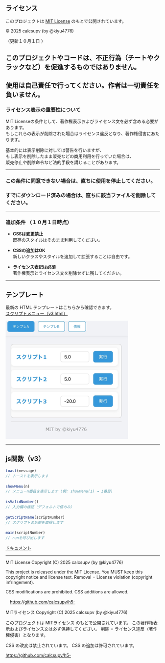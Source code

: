## ライセンス

このプロジェクトは [MIT License](./LICENSE) のもとで公開されています。  

© 2025 calcsupv (by @kiyu4776)

（更新１０月１日 ）

## このプロジェクトやコードは、不正行為（チートやクラックなど）を促進するものではありません。
使用は自己責任で行ってください。作者は一切責任を負いません。
---

### ライセンス表示の重要性について

MIT Licenseの条件として、著作権表示およびライセンス文を必ず含める必要があります。  
もしこれらの表示が削除された場合はライセンス違反となり、著作権侵害にあたります。  

基本的には表示削除に対しては警告を行いますが、  
もし表示を削除したまま販売などの商用利用を行っていた場合は、  
販売停止や削除命令など法的手段を講じることがあります。  

---

### この条件に同意できない場合は、直ちに使用を停止してください。  
### すでにダウンロード済みの場合は、直ちに該当ファイルを削除してください。


---

### 追加条件 （１０月１日時点）

- **CSSは変更禁止**  
  既存のスタイルはそのまま利用してください。  

- **CSSの追加はOK**  
  新しいクラスやスタイルを追加して拡張することは自由です。  

- **ライセンス表記は必須**  
  著作権表示とライセンス文を削除せずに残してください。  

---

## テンプレート

最新の HTML テンプレートはこちらから確認できます。  
[スクリプトメニュー（v3.html）](https://github.com/calcsupv/h5-/blob/main/template/v3/v3.html)

<img src="https://raw.githubusercontent.com/calcsupv/h5-/main/preview/IMG_9295.webp" width="400" alt="プレビュー画像" />

---

## js関数（v3）

```js
toast(message)
// トーストを表示します

showMenu(n)
// メニューn番目を表示します (例: showMenu(1) → 1番目)

isValidNumber()
// 入力欄の検証（デフォルトで値のみ）

getScriptName(scriptNumber)
// スクリプトの名前を取得します

main(scriptNumber)
// runを呼び出します
```
[ドキュメント](https://github.com/calcsupv/h5-/blob/main/tool/H5GG%20JavaScript%20Engine/h5gg-js-doc-jpjs)

---

  MIT License
  Copyright (C) 2025 calcsupv (by @kiyu4776)

  This project is released under the MIT License.
  You MUST keep this copyright notice and license text.
  Removal = License violation (copyright infringement).

  CSS modifications are prohibited.
  CSS additions are allowed.

　https://github.com/calcsupv/h5-


   MITライセンス
  Copyright (C) 2025 calcsupv (by @kiyu4776)

  このプロジェクトは MITライセンス のもとで公開されています。
  この著作権表示およびライセンス文は必ず保持してください。
  削除 = ライセンス違反（著作権侵害）となります。

  CSS の改変は禁止されています。
  CSS の追加は許可されています。

  https://github.com/calcsupv/h5-


